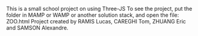 This is a small school project on using Three-JS
To see the project, put the folder in MAMP or WAMP or another solution stack, and open the file: ZOO.html
Project created by RAMIS Lucas, CAREGHI Tom, ZHUANG Eric and SAMSON Alexandre.

